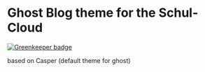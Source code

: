 # Ghost Blog theme for the Schul-Cloud

[![Greenkeeper badge](https://badges.greenkeeper.io/schul-cloud/schulcloud-ghost-theme.svg)](https://greenkeeper.io/)

based on Casper (default theme for ghost)